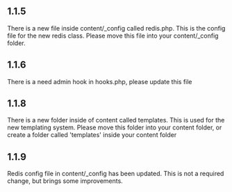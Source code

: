 ## 1.1.5

There is a new file inside content/_config called redis.php. This is the config file for the new redis class.
Please move this file into your content/_config folder.

## 1.1.6

There is a need admin hook in hooks.php, please update this file

## 1.1.8

There is a new folder inside of content called templates. This is used for the new templating system.
Please move this folder into your content folder, or create a folder called 'templates' inside your content folder

## 1.1.9

Redis config file in content/_config has been updated. This is not a required change, but brings some improvements.
